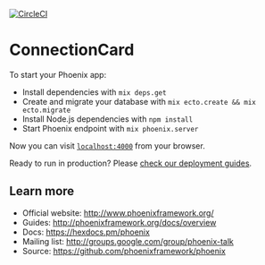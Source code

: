 [![CircleCI](https://circleci.com/gh/jmabry111/connection_card.svg?style=svg&circle-token=ddf92cd49b36f9a3d984f9f611d65a50e2c14899&branch=master)](https://circleci.com/gh/jmabry111/connection_card)

# ConnectionCard

To start your Phoenix app:

  * Install dependencies with `mix deps.get`
  * Create and migrate your database with `mix ecto.create && mix ecto.migrate`
  * Install Node.js dependencies with `npm install`
  * Start Phoenix endpoint with `mix phoenix.server`

Now you can visit [`localhost:4000`](http://localhost:4000) from your browser.

Ready to run in production? Please [check our deployment guides](http://www.phoenixframework.org/docs/deployment).

## Learn more

  * Official website: http://www.phoenixframework.org/
  * Guides: http://phoenixframework.org/docs/overview
  * Docs: https://hexdocs.pm/phoenix
  * Mailing list: http://groups.google.com/group/phoenix-talk
  * Source: https://github.com/phoenixframework/phoenix
